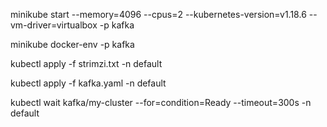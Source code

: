 minikube start --memory=4096 --cpus=2 --kubernetes-version=v1.18.6 --vm-driver=virtualbox -p kafka

minikube docker-env -p kafka

kubectl apply -f strimzi.txt -n default

kubectl apply -f kafka.yaml -n default

kubectl wait kafka/my-cluster --for=condition=Ready --timeout=300s -n default